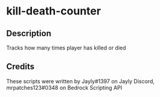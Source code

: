 # kill-death-counter

## Description
Tracks how many times player has killed or died

## Credits
These scripts were written by Jayly#1397 on Jayly Discord, mrpatches123#0348 on Bedrock Scripting API
